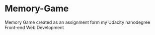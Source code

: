 # Memory-Game
Memory Game created as an assignment form my Udacity nanodegree Front-end Web Development
